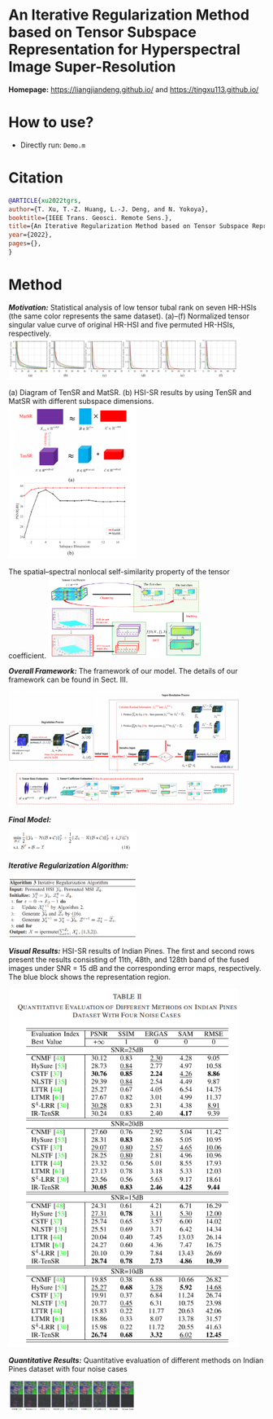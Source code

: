 # An Iterative Regularization Method based on Tensor Subspace Representation for Hyperspectral Image Super-Resolution 

**Homepage:** https://liangjiandeng.github.io/ and https://tingxu113.github.io/

# How to use?
- Directly run: ``Demo.m`` 

 
# Citation
```bibtex
@ARTICLE{xu2022tgrs,
author={T. Xu, T.-Z. Huang, L.-J. Deng, and N. Yokoya},
booktitle={IEEE Trans. Geosci. Remote Sens.},
title={An Iterative Regularization Method based on Tensor Subspace Representation for Hyperspectral Image Super-Resolution},
year={2022},
pages={},
}
```


# Method

***Motivation:*** Statistical analysis of low tensor tubal rank on seven HR-HSIs (the same color represents the same dataset). (a)–(f) Normalized tensor singular value curve of original HR-HSI and five permuted HR-HSIs, respectively.
<img src="fig-to-show/2.png" width = "90%" />

(a) Diagram of TenSR and MatSR. (b) HSI-SR results by using TenSR and MatSR with different subspace dimensions. 
<img src="fig-to-show/3.png" width = "50%" />

 The spatial–spectral nonlocal self-similarity property of the tensor coefficient.
<img src="fig-to-show/4.png" width = "60%" />




***Overall Framework:*** The framework of our model. The details of our framework can be found in Sect. III.

<img src="fig-to-show/1.png" width = "90%" />





***Final Model:*** 

<img src="fig-to-show/5.png" width = "50%" />



***Iterative Regularization Algorithm:*** 

<img src="fig-to-show/6.png" width = "50%" />

***Visual Results:*** HSI-SR results of Indian Pines. The first and second rows present the results consisting of 11th, 48th, and 128th band of the fused images under
SNR = 15 dB and the corresponding error maps, respectively. The blue block shows the representation region.

<img src="fig-to-show/7.png" width = "90%" />


***Quantitative Results:*** Quantitative evaluation of different methods on Indian Pines dataset with four noise cases

<img src="fig-to-show/8.png" width = "50%" />
